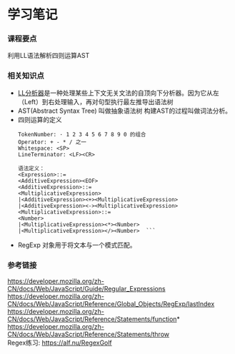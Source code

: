 # 学习笔记
### 课程要点
利用LL语法解析四则运算AST
### 相关知识点
* [LL分析器](https://zh.wikipedia.org/wiki/LL%E5%89%96%E6%9E%90%E5%99%A8)是一种处理某些上下文无关文法的自顶向下分析器。因为它从左（Left）到右处理输入，再对句型执行最左推导出语法树
* AST(Abstract Syntax Tree) 叫做抽象语法树 构建AST的过程叫做词法分析。
* 四则运算的定义
  ```词法定义：  
  TokenNumber: · 1 2 3 4 5 6 7 8 9 0 的组合  
  Operator: + - * / 之一  
  Whitespace: <SP>  
  LineTerminator: <LF><CR>  

  语法定义：
  <Expression>::=  
  <AdditiveExpression><EOF>  
  <AdditiveExpression>::=  
  <MultiplicativeExpression>  
  |<AdditiveExpression><+><MultiplicativeExpression>  
  |<AdditiveExpression><-><MultiplicativeExpression>  
  <MultiplicativeExpression>::=  
  <Number>  
  |<MultiplicativeExpression><*><Number>  
  |<MultiplicativeExpression></><Number>  ```
* RegExp 对象用于将文本与一个模式匹配。
### 参考链接
https://developer.mozilla.org/zh-CN/docs/Web/JavaScript/Guide/Regular_Expressions  
https://developer.mozilla.org/zh-CN/docs/Web/JavaScript/Reference/Global_Objects/RegExp/lastIndex  
https://developer.mozilla.org/zh-CN/docs/Web/JavaScript/Reference/Statements/function*  
https://developer.mozilla.org/zh-CN/docs/Web/JavaScript/Reference/Statements/throw  
Regex练习: https://alf.nu/RegexGolf    


